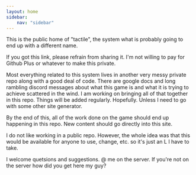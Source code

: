 ```yaml
---
layout: home
sidebar:
    nav: "sidebar"
---
```


This is the public home of "tactile", the system what is probably going to end up with a different name.

If you got this link, please refrain from sharing it. I'm not willing to pay for Github Plus or whatever to make this private.

Most everything related to this system lives in another very messy private repo along with a good deal of code. There are google docs and long rambling discord messages about what this game is and what it is trying to achieve scattered in the wind. I am working on bringing all of that together in this repo. Things will be added regularly. Hopefully. Unless I need to go with some other site generator.

By the end of this, all of the work done on the game should end up happening in this repo. New content should go directly into this site.

I do not like working in a public repo. However, the whole idea was that this would be available for anyone to use, change, etc. so it's just an L I have to take.

I welcome quetsions and suggestions. @ me on the server. If you're not on the server how did you get here my guy?
